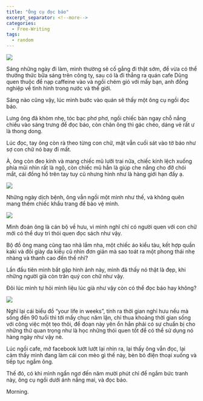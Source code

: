```yaml
---
title: "Ông cụ đọc báo"
excerpt_separator: <!--more-->
categories:
  - Free-Writing
tags:
  - random
---
```


![](/assets/images/2020/11/2020-11-04-ong-cu-doc-bao.webp)


Sáng những ngày đi làm, mình thường sẽ cố gắng đi thật sớm, để vừa có thể thưởng thức bữa sáng trên công ty, sau có là đi thẳng ra quán cafe Dũng quen thuộc để nạp caffeine vào và ngồi chém gió với mấy bạn, anh đồng nghiệp về tình hình trong nước và thế giới.



Sáng nào cũng vậy, lúc mình bước vào quán sẽ thấy một ông cụ ngồi đọc báo. 

Lưng ông đã khòm nhẹ, tóc bạc phơ phơ, ngồi chiếc bàn ngay chỗ nắng chiếu vào sáng trưng để đọc báo, còn chân ông thì gác chéo, dáng vẻ rất ư là thong dong.

Lúc đọc, tay ông còn rà theo từng con chữ, mặt vẫn cuối sát vào tờ báo như sợ con chữ nó bay đi mất.

À, ông còn đeo kính và mang chiếc mũ lưỡi trai nữa, chiếc kính lệch xuống phía mũi nhìn rất là ngộ, còn chiếc mũ hẳn là giúp che nắng cho đỡ chói mắt, cái đồng hồ trên tay tuy cũ nhưng hình như là hàng giới hạn đấy ạ.

![](/assets/images/2020/11/2020-11-04-ong-cu-doc-bao-1.webp)

Những ngày dịch bệnh, ông vẫn ngồi một mình như thế, và không quên mang thêm chiếc khẩu trang để bảo vệ mình.

![](/assets/images/2020/11/2020-11-04-ong-cu-doc-bao-2.webp)

Mình đoán ông là cán bộ về hưu, vì mình nghĩ chỉ có người quen với con chữ mới có thể duy trì thói quen đọc sách như vậy.

Bộ đồ ông mang cũng tao nhã lắm nha, một chiếc áo kiểu tàu, kết hợp quần kaki và đôi giày da kiểu cũ nhìn đơn giản mà sao toát ra một phong thái nhẹ nhàng và thanh cao đến thế nhỉ?

Lần đầu tiên mình bắt gặp hình ảnh này, mình đã thấy nó thật là đẹp, khi những người già còn trân quý con chữ như vậy. 

Đôi lúc mình tự hỏi mình liệu lúc già như vậy còn có thể đọc báo hay không?

![](/assets/images/2020/11/2020-11-04-ong-cu-doc-bao-3.webp)

Nghĩ lại cái biểu đồ “your life in weeks”, tính ra thời gian nghỉ hưu nếu mà sống đến 90 tuổi thì tới mấy chục năm lận, chỉ thua khoảng thời gian sống với công việc một tẹo thôi, để đoạn này yên ổn hẳn phải có sự chuẩn bị cho những thứ quan trọng như là học những thói quen tốt để có thể sử dụng nó hàng ngày như vậy nè.

Lúc ngồi cafe, mở facebook lướt lướt lại nhìn ra, lại thấy ông vẫn đọc, lại cảm thấy mình đang làm cái con mèo gì thế này, bèn bỏ điện thoại xuống và tiếp tục ngắm ông.

Thế đó, có khi mình ngẩn ngơ đến năm mười phút chỉ để ngắm bức tranh này, ông cụ ngồi dưới ánh nắng mai, và đọc báo.

Morning.

